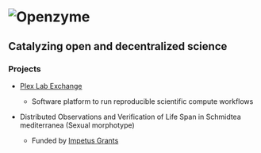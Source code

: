# ![Openzyme](https://user-images.githubusercontent.com/9427089/205163968-380db264-57ef-459f-8d56-051a90b655fd.png)

## Catalyzing open and decentralized science 


### Projects

* [Plex Lab Exchange](https://github.com/labdao/plex)
  * Software platform to run reproducible scientific compute workflows  

* Distributed Observations and Verification of Life Span in Schmidtea mediterranea (Sexual morphotype)
  * Funded by [Impetus Grants](https://impetusgrants.org/news-and-updates/round-3-projects-funded)

